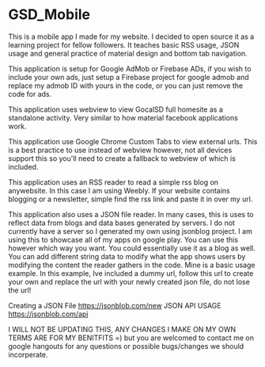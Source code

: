 # GSD_Mobile
This is a mobile app I made for my website. I decided to open source it as a learning project for fellow followers. It teaches basic RSS usage, JSON usage and general practice of material design and bottom tab navigation. 

This application is setup for Google AdMob or Firebase ADs, if you wish to include your own ads, just setup a Firebase project for google admob and replace my admob ID with yours in the code, or you can just remove the code for ads. 

This application uses webview to view GocalSD full homesite as a standalone activity. Very similar to how material facebook applications work.

This application use Google Chrome Custom Tabs to view external urls. This is a best practice to use instead of webview however, not all devices support this so you'll need to create a fallback to webview of which is included.

This application uses an RSS reader to read a simple rss blog on anywebsite. In this case I am using Weebly. If your website contains blogging or a newsletter, simple find the rss link and paste it in over my url.

This application also uses a JSON file reader. In many cases, this is uses to reflect data from blogs and data bases generated by servers. I do not currently have a server so I generated my own using jsonblog project. I am using this to showcase all of my apps on google play. You can use this however which way you want. You could essentially use it as a blog as well. You can add different string data to modify what the app shows users by modifying the content the reader gathers in the code. Mine is a basic usage example. In this example, Ive included a dummy url, follow this url to create your own and replace the url with your newly created json file, do not lose the url! 

Creating a JSON File https://jsonblob.com/new
JSON API USAGE https://jsonblob.com/api

I WILL NOT BE UPDATING THIS, ANY CHANGES I MAKE ON MY OWN TERMS ARE FOR MY BENITFITS =) but you are welcomed to contact me on google hangouts for any questions or possible bugs/changes we should incorperate.
